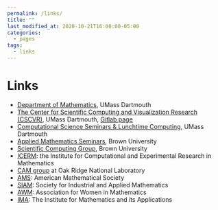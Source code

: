 ```yaml
---
permalink: /links/
title: ""
last_modified_at: 2020-10-21T16:00:00-05:00
categories:
  - pages
tags:
  - links
---
```


# Links
* [Department of Mathematics](https://www.umassd.edu/cas/math/), UMass Dartmouth
* [The Center for Scientific Computing and Visualization Research (CSCVR)](http://cscvr1.umassd.edu/index.html), UMass Dartmouth, [Gitlab page](https://gitlab.com/cscvr/)
* [Computational Science Seminars & Lunchtime Computing](http://cscvr1.umassd.edu/seminars.html), UMass Dartmouth
* [Applied Mathematics Seminars](https://www.brown.edu/academics/applied-mathematics/seminars), Brown University
* [Scientific Computing Group](http://www.dam.brown.edu/scicomp/), Brown University
* [ICERM](http://icerm.brown.edu/): the Institute for Computational and Experimental Research in Mathematics
* [CAM group](http://cam.ornl.gov/index.html) at Oak Ridge National Laboratory
* [AMS](http://www.ams.org/home/page): American Mathematical Society
* [SIAM](http://www.siam.org/): Society for Industrial and Applied Mathematics
* [AWM](https://sites.google.com/site/awmmath/): Association for Women in Mathematics
* [IMA](http://www.ima.umn.edu/about/): The Institute for Mathematics and its Applications
